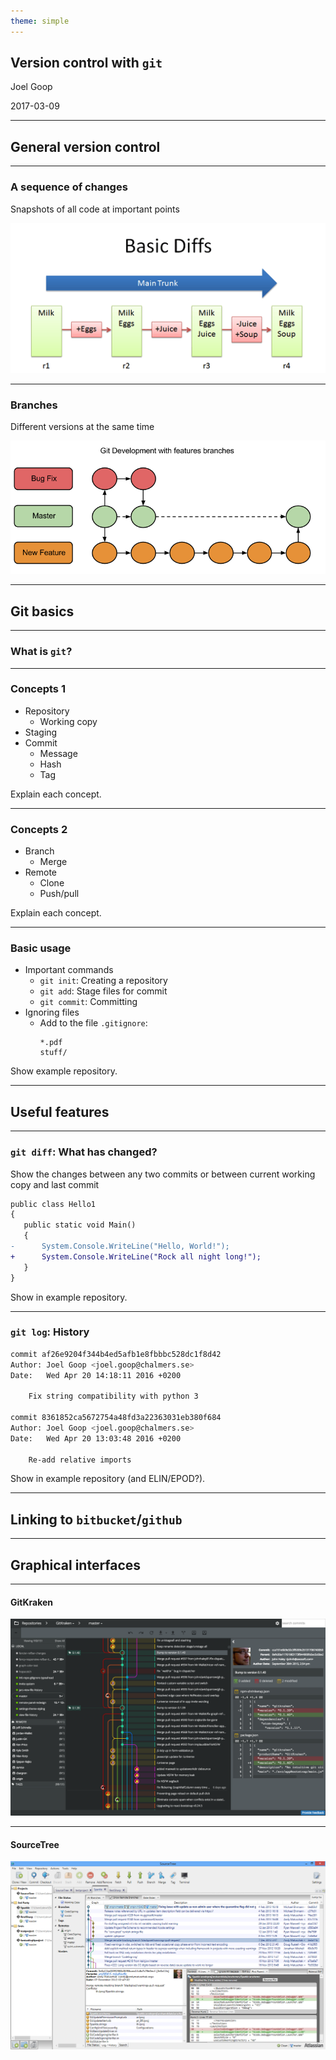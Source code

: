 ```yaml
---
theme: simple
---
```


## Version control with `git`

Joel Goop

2017-03-09

---

## General version control

----

### A sequence of changes

Snapshots of all code at important points

![Diff sequence.](img/basic_diffs.png) <!-- .element: style="border: none; background: none; box-shadow: none" -->


----

### Branches 

Different versions at the same time

![Branches.](img/git-features-branch.png)  <!-- .element: style="border: none; background: none; box-shadow: none" -->

---


## Git basics

----

### What is `git`?



----

### Concepts 1

- Repository
    + Working copy
- Staging <!-- .element: class="fragment" data-fragment-index="1" -->
- Commit <!-- .element: class="fragment" data-fragment-index="2" -->
    + Message
    + Hash
    + Tag

<aside class="notes">
    Explain each concept.
</aside>


----


### Concepts 2

- Branch
    + Merge
- Remote <!-- .element: class="fragment" data-fragment-index="1" -->
    + Clone
    + Push/pull

<aside class="notes">
    Explain each concept.
</aside>

----

### Basic usage

- Important commands
    + `git init`: Creating a repository
    + `git add`: Stage files for commit
    + `git commit`: Committing
- Ignoring files <!-- .element: class="fragment" data-fragment-index="1" -->
    + Add to the file `.gitignore`: 
      ```
      *.pdf
      stuff/
      ```

<aside class="notes">
    Show example repository.
</aside>

---

## Useful features

----

### `git diff`: What has changed?

Show the changes between any two commits or between current working copy and last commit

```diff
public class Hello1
{
   public static void Main()
   {
-      System.Console.WriteLine("Hello, World!");
+      System.Console.WriteLine("Rock all night long!");
   }
}
```

<aside class="notes">
    Show in example repository.
</aside>

----

### `git log`: History

```bash
commit af26e9204f344b4ed5afb1e8fbbbc528dc1f8d42
Author: Joel Goop <joel.goop@chalmers.se>
Date:   Wed Apr 20 14:18:11 2016 +0200

    Fix string compatibility with python 3

commit 8361852ca5672754a48fd3a22363031eb380f684
Author: Joel Goop <joel.goop@chalmers.se>
Date:   Wed Apr 20 13:03:48 2016 +0200

    Re-add relative imports
```

<aside class="notes">
    Show in example repository (and ELIN/EPOD?).
</aside>

---

## Linking to `bitbucket`/`github`

---

## Graphical interfaces

----

#### GitKraken

![GitKraken screenshot.](img/kraken.png)

----

#### SourceTree

![SourceTree screenshot.](img/sourcetree.png)
